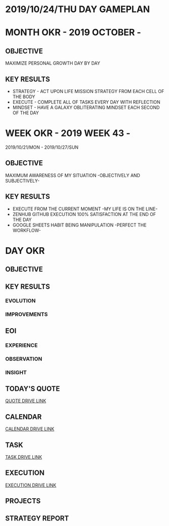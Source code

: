 # 2019/10/24/THU DAY GAMEPLAN

# MONTH OKR - 2019 OCTOBER -

## OBJECTIVE

MAXIMIZE PERSONAL GROWTH DAY BY DAY

## KEY RESULTS

- STRATEGY - ACT UPON LIFE MISSION STRATEGY FROM EACH CELL OF THE BODY
- EXECUTE - COMPLETE ALL OF TASKS EVERY DAY WITH REFLECTION
- MINDSET - HAVE A GALAXY OBLITERATING MINDSET EACH SECOND OF THE DAY

# WEEK OKR - 2019 WEEK 43 -

2019/10/21/MON - 2019/10/27/SUN

## OBJECTIVE

MAXIMUM AWARENESS OF MY SITUATION -OBJECTIVELY AND SUBJECTIVELY-

## KEY RESULTS

- EXECUTE FROM THE CURRENT MOMENT -MY LIFE IS ON THE LINE-
- ZENHUB GITHUB EXECUTION 100% SATISFACTION AT THE END OF THE DAY
- GOOGLE SHEETS HABIT BEING MANIPULATION -PERFECT THE WORKFLOW-

# DAY OKR

## OBJECTIVE

## KEY RESULTS

### EVOLUTION

### IMPROVEMENTS

## EOI

### EXPERIENCE

### OBSERVATION

### INSIGHT

## TODAY'S QUOTE

[QUOTE DRIVE LINK]()

## CALENDAR

[CALENDAR DRIVE LINK]()

## TASK

[TASK DRIVE LINK]()

## EXECUTION

[EXECUTION DRIVE LINK]()

## PROJECTS

## STRATEGY REPORT
